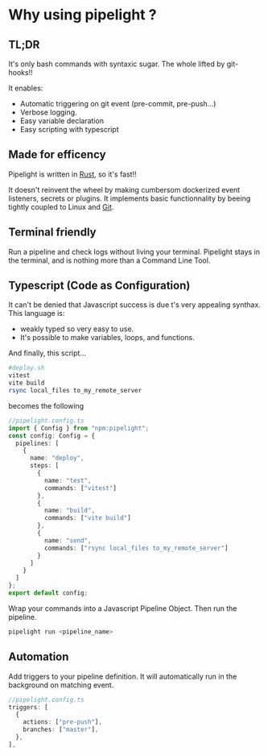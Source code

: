 <script setup>
import Features from '../.vitepress/theme/components/Features.vue';
</script>

# Why using pipelight ?

<Features />

## TL;DR

It's only bash commands with syntaxic sugar.
The whole lifted by git-hooks!!

It enables:

- Automatic triggering on git event (pre-commit, pre-push...)
- Verbose logging.
- Easy variable declaration
- Easy scripting with typescript

## Made for efficency

Pipelight is written in [Rust](https://www.rust-lang.org/), so it's fast!!

It doesn't reinvent the wheel by making cumbersom dockerized event listeners, secrets or plugins.
It implements basic functionnality by beeing tightly coupled to Linux and [Git](https://git-scm.com/).

## Terminal friendly

Run a pipeline and check logs without living your terminal.
Pipelight stays in the terminal, and is nothing more than a Command Line Tool.

## Typescript (Code as Configuration)

It can't be denied that Javascript success is due t's very appealing synthax.
This language is:

- weakly typed so very easy to use.
- It's possible to make variables, loops, and functions.

And finally, this script...

```sh
#deploy.sh
vitest
vite build
rsync local_files to_my_remote_server
```

becomes the following

```ts
//pipelight.config.ts
import { Config } from "npm:pipelight";
const config: Config = {
  pipelines: [
    {
      name: "deploy",
      steps: [
        {
          name: "test",
          commands: ["vitest"]
        },
        {
          name: "build",
          commands: ["vite build"]
        },
        {
          name: "send",
          commands: ["rsync local_files to_my_remote_server"]
        }
      ]
    }
  ]
};
export default config;
```

Wrap your commands into a Javascript Pipeline Object.
Then run the pipeline.

```bash
pipelight run <pipeline_name>
```

## Automation

Add triggers to your pipeline definition.
It will automatically run in the background on matching event.

```ts
//pipelight.config.ts
triggers: [
  {
    actions: ["pre-push"],
    branches: ["master"],
  },
],
```
